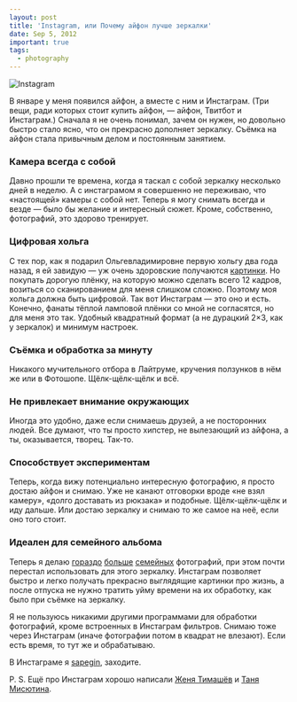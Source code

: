 ```yaml
---
layout: post
title: 'Instagram, или Почему айфон лучше зеркалки'
date: Sep 5, 2012
important: true
tags:
  - photography
---
```


![Instagram](upload://instagram.jpg)

В январе у меня появился айфон, а вместе с ним и Инстаграм. (Три вещи, ради которых стоит купить айфон, — айфон, Твитбот и Инстаграм.) Сначала я не очень понимал, зачем он нужен, но довольно быстро стало ясно, что он прекрасно дополняет зеркалку. Съёмка на айфон стала привычным делом и постоянным занятием.

<!--more-->

### Камера всегда с собой

Давно прошли те времена, когда я таскал с собой зеркалку несколько дней в неделю. А с инстаграмом я совершенно не переживаю, что «настоящей» камеры с собой нет. Теперь я могу снимать всегда и везде — было бы желание и интересный сюжет. Кроме, собственно, фотографий, это здорово тренирует.

### Цифровая хольга

С тех пор, как я подарил Ольгевладимировне первую хольгу два года назад, я ей завидую — уж очень здоровские получаются [картинки](http://airve.livejournal.com/tag/holga). Но покупать дорогую плёнку, на которую можно сделать всего 12 кадров, возиться со сканированием для меня слишком сложно. Поэтому моя хольга должна быть цифровой. Так вот Инстаграм — это оно и есть. Конечно, фанаты тёплой ламповой плёнки со мной не согласятся, но для меня это так. Удобный квадратный формат (а не дурацкий 2×3, как у зеркалок) и минимум настроек.

### Cъёмка и обработка за минуту

Никакого мучительного отбора в Лайтруме, кручения ползунков в нём же или в Фотошопе. Щёлк-щёлк-щёлк и всё.

### Не привлекает внимание окружающих

Иногда это удобно, даже если снимаешь друзей, а не посторонних людей. Все думают, что ты просто хипстер, не вылезающий из айфона, а ты, оказывается, творец. Так-то.

### Способствует экспериментам

Теперь, когда вижу потенциально интересную фотографию, я просто достаю айфон и снимаю. Уже не канают отговорки вроде «не взял камеру», «долго доставать из рюкзака» и подобные. Щёлк-щёлк-щёлк и иду дальше. Или достаю зеркалку и снимаю то же самое на неё, если оно того стоит.

### Идеален для семейного альбома

Теперь я делаю [гораздо](http://foto.mail.ru/mail/artem-sapegin/1022) [больше](http://foto.mail.ru/mail/artem-sapegin/888) [семейных](http://foto.mail.ru/mail/artem-sapegin/1008) фотографий, при этом почти перестал использовать для этого зеркалку. Инстаграм позволяет быстро и легко получать прекрасно выглядящие картинки про жизнь, а после отпуска не нужно тратить уйму времени на их обработку, как было при съёмке на зеркалку.

Я не пользуюсь никакими другими программами для обработки фотографий, кроме встроенных в Инстаграм фильтров. Снимаю тоже через Инстаграм (иначе фотографии потом в квадрат не влезают). Если есть время, то тут же и обрабатываю.

В Инстаграме я [sapegin](http://instagram.com/sapegin), заходите.

P. S. Ещё про Инстаграм хорошо написали [Женя Тимашёв](http://rezus.livejournal.com/334302.html "Зачем фотографу нужен айфон") и [Таня Мисютина](http://infotanka.ru/app/2012/06/21/1/ "Зачем нужен Инстаграм").
